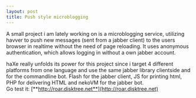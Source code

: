 ```yaml
---
layout: post
title: Push style microblogging
---
```

A small project i am lately working on is a microblogging service,
utilizing havver to push new messages (sent from a jabber client) to the users browser in realtime without the need of page reloading.
It uses anonymous authentication, which allows logging in without a own jabber account.

haXe really unfolds its power for this project since i target 4 different platforms from one language and use the same jabber library clientside and for the commandline bot. Flash for the jabber client, JS for printing html, PHP for delivering HTML and nekoVM for the jabber bot.
<br>
Go test it:
[**http://roar.disktree.net**](http://roar.disktree.net)
